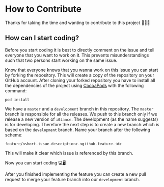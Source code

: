 # How to Contribute

Thanks for taking the time and wanting to contribute to this project 👍🏼🎉

## How can I start coding?

Before you start coding it is best to directly comment on the issue and tell everyone that you want to work on it. This prevents misunderstandings such that two persons start working on the same issue.

Know that everyone knows that you wanna work on this issue you can start by forking the repository. This will create a copy of the repository on your GitHub account. After cloning your forked repository you have to install all the dependencies of the project using [CocoaPods](https://cocoapods.org) with the following command:

```
pod install
```

We have a `master` and a `development` branch in this repository. The `master` branch is responsible for all the releases. We push to this branch only if we release a new version of `iGlance`. The development (as the name suggests) is for developing.
Therefore the next step is to create a new branch which is based on the `development` branch. Name your branch after the following scheme:

`feature/<short-issue-description>-<github-feature-id>`

This will make it clear which issue is referenced by this branch.

Now you can start coding 💻🖥

After you finished implementing the feature you can create a new pull request to merge your feature branch into our `development` branch.
